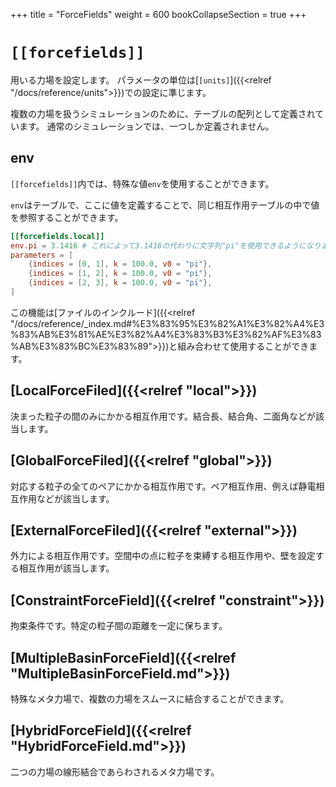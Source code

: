 +++
title = "ForceFields"
weight = 600
bookCollapseSection = true
+++

# `[[forcefields]]`

用いる力場を設定します。
パラメータの単位は[`[units]`]({{<relref "/docs/reference/units">}})での設定に準じます。

複数の力場を扱うシミュレーションのために、テーブルの配列として定義されています。
通常のシミュレーションでは、一つしか定義されません。

## env

`[[forcefields]]`内では、特殊な値`env`を使用することができます。

`env`はテーブルで、ここに値を定義することで、同じ相互作用テーブルの中で値を参照することができます。

```toml
[[forcefields.local]]
env.pi = 3.1416 # これによって3.1416の代わりに文字列"pi"を使用できるようになります。
parameters = [
    {indices = [0, 1], k = 100.0, v0 = "pi"},
    {indices = [1, 2], k = 100.0, v0 = "pi"},
    {indices = [2, 3], k = 100.0, v0 = "pi"},
]
```

この機能は[ファイルのインクルード]({{<relref "/docs/reference/_index.md#%E3%83%95%E3%82%A1%E3%82%A4%E3%83%AB%E3%81%AE%E3%82%A4%E3%83%B3%E3%82%AF%E3%83%AB%E3%83%BC%E3%83%89">}})と組み合わせて使用することができます。

## [LocalForceFiled]({{<relref "local">}})

決まった粒子の間のみにかかる相互作用です。結合長、結合角、二面角などが該当します。

## [GlobalForceFiled]({{<relref "global">}})

対応する粒子の全てのペアにかかる相互作用です。ペア相互作用、例えば静電相互作用などが該当します。

## [ExternalForceFiled]({{<relref "external">}})

外力による相互作用です。空間中の点に粒子を束縛する相互作用や、壁を設定する相互作用が該当します。

## [ConstraintForceField]({{<relref "constraint">}})

拘束条件です。特定の粒子間の距離を一定に保ちます。

## [MultipleBasinForceField]({{<relref "MultipleBasinForceField.md">}})

特殊なメタ力場で、複数の力場をスムースに結合することができます。

## [HybridForceField]({{<relref "HybridForceField.md">}})

二つの力場の線形結合であらわされるメタ力場です。
